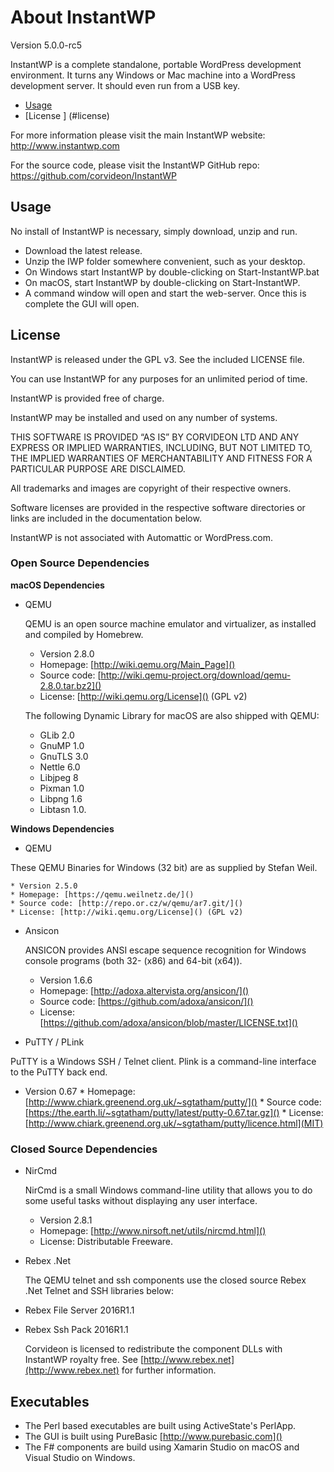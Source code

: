 # About InstantWP

Version 5.0.0-rc5

InstantWP is a complete standalone, portable WordPress development environment. It turns any Windows or Mac machine into a WordPress development server. It should even run from a USB key.

 * [Usage ](#usage)
 * [License ] (#license)

For more information please visit the main InstantWP website: [http://www.instantwp.com ]() 

For the source code, please visit the InstantWP GitHub repo:
[https://github.com/corvideon/InstantWP ]() 


## Usage

No install of InstantWP is necessary, simply download, unzip and run.

 * Download the latest release.
 * Unzip the IWP folder somewhere convenient, such as your desktop.
 * On Windows start InstantWP by double-clicking on Start-InstantWP.bat
 * On macOS, start InstantWP by double-clicking on Start-InstantWP.
 * A command window will open and start the web-server. Once this is complete the GUI will open. 

## License

InstantWP is released under the GPL v3. See the included LICENSE file.

You can use InstantWP for any purposes for an unlimited period of time. 

InstantWP is provided free of charge.

InstantWP may be installed and used on any number of systems.

THIS SOFTWARE IS PROVIDED “AS IS” BY CORVIDEON LTD AND ANY EXPRESS OR IMPLIED WARRANTIES, INCLUDING, BUT NOT LIMITED TO, THE IMPLIED WARRANTIES OF MERCHANTABILITY AND FITNESS FOR A PARTICULAR PURPOSE ARE DISCLAIMED.

All trademarks and images are copyright of their respective owners.

Software licenses are provided in the respective software directories or links are included in the documentation below.

InstantWP is not associated with Automattic or WordPress.com.


### Open Source Dependencies

**macOS Dependencies**

 * QEMU
 
 	QEMU is an open source machine emulator and virtualizer, as installed and compiled by Homebrew. 
 	
 	* Version 2.8.0
	* Homepage: [http://wiki.qemu.org/Main_Page]() 
	* Source code: [http://wiki.qemu-project.org/download/qemu-2.8.0.tar.bz2]()
	* License: [http://wiki.qemu.org/License]() (GPL v2)

	The following Dynamic Library for macOS are also shipped with QEMU:
	
	 * GLib 2.0
	 * GnuMP 1.0
	 * GnuTLS 3.0
	 * Nettle 6.0
	 * Libjpeg 8
	 * Pixman 1.0
	 * Libpng 1.6
	 * Libtasn 1.0.

**Windows Dependencies**

 * QEMU
 
 These QEMU Binaries for Windows (32 bit) are as supplied by Stefan Weil.
 	
 	* Version 2.5.0
	* Homepage: [https://qemu.weilnetz.de/]() 
	* Source code: [http://repo.or.cz/w/qemu/ar7.git/]()
	* License: [http://wiki.qemu.org/License]() (GPL v2)
	
 * Ansicon

	ANSICON provides ANSI escape sequence recognition for Windows console programs (both 32- (x86) and 64-bit (x64)). 
	
	* Version 1.6.6
	* Homepage: [http://adoxa.altervista.org/ansicon/]() 
	* Source code: [https://github.com/adoxa/ansicon/]()
	* License: [https://github.com/adoxa/ansicon/blob/master/LICENSE.txt]() 
	
		
 * PuTTY / PLink

 PuTTY is a Windows SSH / Telnet client. Plink is a command-line interface to the PuTTY back end.
 
   * Version 0.67
	* Homepage: [http://www.chiark.greenend.org.uk/~sgtatham/putty/]() 
	* Source code: [https://the.earth.li/~sgtatham/putty/latest/putty-0.67.tar.gz]()
	* License: [http://www.chiark.greenend.org.uk/~sgtatham/putty/licence.html](MIT) 
 

### Closed Source Dependencies

 * NirCmd

	NirCmd is a small Windows command-line utility that allows you to do some useful tasks without displaying any user interface.
	
 	* Version 2.8.1
	* Homepage: [http://www.nirsoft.net/utils/nircmd.html]() 
	* License: Distributable Freeware.

* Rebex .Net 

	The QEMU telnet and ssh components use the closed source Rebex .Net Telnet and SSH libraries below:

 * Rebex File Server 2016R1.1
 * Rebex Ssh Pack 2016R1.1

	Corvideon is licensed to redistribute the component DLLs with InstantWP royalty free. See [http://www.rebex.net](http://www.rebex.net) for further information.

## Executables

 * The Perl based executables are built using ActiveState's PerlApp.
 * The GUI is built using PureBasic [http://www.purebasic.com]() 
 * The F# components are build using Xamarin Studio on macOS and Visual Studio on Windows.

